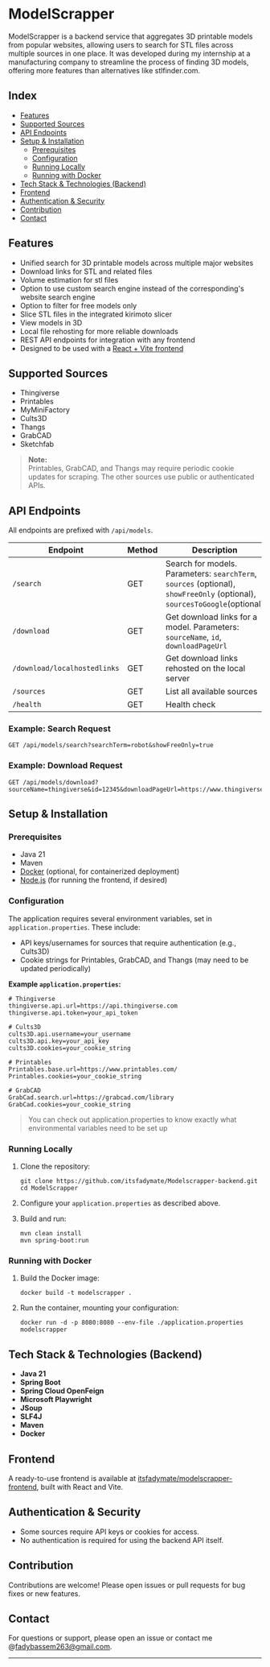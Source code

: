 # ModelScrapper

ModelScrapper is a backend service that aggregates 3D printable models from popular websites, allowing users to search for STL files across multiple sources in one place. It was developed during my internship at a manufacturing company to streamline the process of finding 3D models, offering more features than alternatives like stlfinder.com.

## Index
- [Features](#features)
- [Supported Sources](#supported-sources)
- [API Endpoints](#api-endpoints)
- [Setup & Installation](#setup--installation)
  - [Prerequisites](#prerequisites)
  - [Configuration](#configuration)
  - [Running Locally](#running-locally)
  - [Running with Docker](#running-with-docker)
- [Tech Stack & Technologies (Backend)](#tech-stack--technologies-backend)
- [Frontend](#frontend)
- [Authentication & Security](#authentication--security)
- [Contribution](#contribution)
- [Contact](#contact)

## Features

- Unified search for 3D printable models across multiple major websites
- Download links for STL and related files
- Volume estimation for stl files
- Option to use custom search engine instead of the corresponding's website search engine
- Option to filter for free models only
- Slice STL files in the integrated kirimoto slicer
- View models in 3D
- Local file rehosting for more reliable downloads
- REST API endpoints for integration with any frontend
- Designed to be used with a [React + Vite frontend](https://github.com/itsfadymate/modelscrapper-frontend)

## Supported Sources

- Thingiverse
- Printables
- MyMiniFactory
- Cults3D
- Thangs
- GrabCAD
- Sketchfab

> **Note:**  
> Printables, GrabCAD, and Thangs may require periodic cookie updates for scraping. The other sources use public or authenticated APIs.

## API Endpoints

All endpoints are prefixed with `/api/models`.

| Endpoint                              | Method | Description                                                                                                               |
|----------------------------------------|--------|--------------------------------------------------------------------------------------------------------------------------|
| `/search`                             | GET    | Search for models. Parameters: `searchTerm`, `sources` (optional), `showFreeOnly` (optional), `sourcesToGoogle`(optional) |
| `/download`                           | GET    | Get download links for a model. Parameters: `sourceName`, `id`, `downloadPageUrl`                                         |
| `/download/localhostedlinks`          | GET    | Get download links rehosted on the local server                                                                           |
| `/sources`                            | GET    | List all available sources                                                                                                |
| `/health`                             | GET    | Health check                                                                                                              |

### Example: Search Request

```
GET /api/models/search?searchTerm=robot&showFreeOnly=true
```

### Example: Download Request

```
GET /api/models/download?sourceName=thingiverse&id=12345&downloadPageUrl=https://www.thingiverse.com/thing:12345
```

## Setup & Installation

### Prerequisites

- Java 21
- Maven
- [Docker](https://www.docker.com/) (optional, for containerized deployment)
- [Node.js](https://nodejs.org/) (for running the frontend, if desired)

### Configuration

The application requires several environment variables, set in `application.properties`. These include:

- API keys/usernames for sources that require authentication (e.g., Cults3D)
- Cookie strings for Printables, GrabCAD, and Thangs (may need to be updated periodically)

**Example `application.properties`:**
```properties
# Thingiverse
thingiverse.api.url=https://api.thingiverse.com
thingiverse.api.token=your_api_token

# Cults3D
cults3D.api.username=your_username
cults3D.api.key=your_api_key
cults3D.cookies=your_cookie_string

# Printables
Printables.base.url=https://www.printables.com/
Printables.cookies=your_cookie_string

# GrabCAD
GrabCad.search.url=https://grabcad.com/library
GrabCad.cookies=your_cookie_string

```

>You can check out application.properties to know exactly what environmental variables need to be set up

### Running Locally

1. Clone the repository:
    ```
    git clone https://github.com/itsfadymate/Modelscrapper-backend.git
    cd ModelScrapper
    ```

2. Configure your `application.properties` as described above.

3. Build and run:
    ```
    mvn clean install
    mvn spring-boot:run
    ```

### Running with Docker

1. Build the Docker image:
    ```
    docker build -t modelscrapper .
    ```

2. Run the container, mounting your configuration:
    ```
    docker run -d -p 8080:8080 --env-file ./application.properties modelscrapper
    ```
    
## Tech Stack & Technologies (Backend)

- **Java 21**
- **Spring Boot** 
- **Spring Cloud OpenFeign** 
- **Microsoft Playwright**
- **JSoup** 
- **SLF4J**
- **Maven** 
- **Docker** 

## Frontend

A ready-to-use frontend is available at [itsfadymate/modelscrapper-frontend](https://github.com/itsfadymate/modelscrapper-frontend), built with React and Vite.

## Authentication & Security

- Some sources require API keys or cookies for access.
- No authentication is required for using the backend API itself.

## Contribution

Contributions are welcome! Please open issues or pull requests for bug fixes or new features.

## Contact

For questions or support, please open an issue or contact me @fadybassem263@gmail.com.

---
